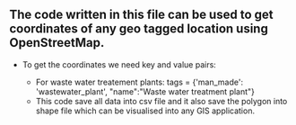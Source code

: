 ## The code written in this file can be used to get coordinates of any geo tagged location using OpenStreetMap.

* To get the coordinates we need key and value pairs: 
  
  * For waste water treatement plants: tags = {'man_made': 'wastewater_plant', "name":"Waste water treatment plant"}  
  * This code save all data into csv file and it also save the polygon into shape file which can be visualised into any GIS application.

